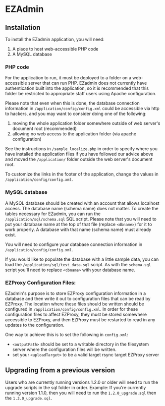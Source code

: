 # EZAdmin

## Installation
To install the EZadmin application, you will need:

1. A place to host web-accessible PHP code
2. A MySQL database

### PHP code

For the application to run, it must be deployed to a folder on a web-accessible server that can run PHP. EZadmin does not currently have authentication built into the application, so it is recommended that this folder be restricted to appropriate staff users using Apache configuration.

Please note that even when this is done, the database connection information in `/application/config/config.xml` could be accessible via http to hackers, and you may want to consider doing one of the following:
 1. moving the whole application folder somewhere outside of web server's document root (recommended)
 2. allowing no web access to the application folder (via apache configuration)

See the instructions in `/sample_localize.php` in order to specify where you have installed the application files if you have followed our advice above and moved the `/application/` folder outside the web server's document root.

To customize the links in the footer of the application, change the values in `/application/config/config.xml`.


### MySQL database

A MySQL database should be created with an account that allows localhost access. The database name (schema name) does not matter. To create the tables necessary for EZadmin, you can run the `/application/sql/schema.sql` SQL script. Please note that you will need to put your database name at the top of that file (replace `<dbname>`) for it to work properly. A database with that name (schema name) must already exist.

You will need to configure your database connection information in `/application/config/config.xml`.

If you would like to populate the database with a little sample data, you can load the `/application/sql/test_data.sql` script. As with the `schema.sql` script you'll need to replace `<dbname>` with your database name.

### EZProxy Configuration Files:

EZadmin's purpose is to store EZProxy configuration information in a database and then write it out to configuration files that can be read by EZProxy. The location where these files should be written should be configured in `/application/config/config.xml`. In order for these configuration files to affect EZProxy, they must be stored somewhere accessible to EZProxy, and then EZProxy must be restarted to read in any updates to the configuration.

One way to achieve this is to set the following in `config.xml`:
* `<outputPath>` should be set to a writable directory in the filesystem server where the configuration files will be written.
* set your `<uploadTarget>` to be a valid target rsync target EZProxy server

## Upgrading from a previous version

Users who are currently running versions 1.2.0 or older will need to run the upgrade scripts in the sql folder in order.
Example: If you're currently running version 1.1.0, then you will need to run the `1.2.0_upgrade.sql` then the `1.3.0_upgrade.sql`.

